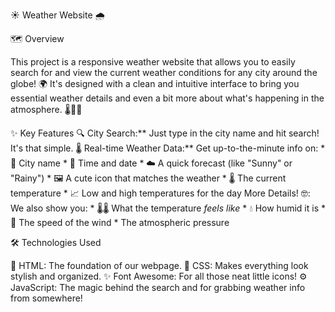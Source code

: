 ☀️ Weather Website 🌧️

 🗺️ Overview

This project is a responsive weather website that allows you to easily search for and view the current weather conditions for any city around the globe! 🌍 It's designed with a clean and intuitive interface to bring you essential weather details and even a bit more about what's happening in the atmosphere. 🌡️💨💧

✨ Key Features
 🔍 City Search:** Just type in the city name and hit search! It's that simple.
 🌡️ Real-time Weather Data:** Get up-to-the-minute info on:
    * 📍 City name
    * 📅 Time and date
    * ☁️ A quick forecast (like "Sunny" or "Rainy")
    * 🖼️ A cute icon that matches the weather
    * 🌡️ The current temperature
    * 📈 Low and high temperatures for the day
  More Details! 🤓: We also show you:
    * 🌡️🌡️ What the temperature *feels like*
    * 💧 How humid it is
    * 💨 The speed of the wind
    *  The atmospheric pressure
    
🛠️ Technologies Used

  🧱 HTML: The foundation of our webpage.
  🎨 CSS: Makes everything look stylish and organized.
  ✨ Font Awesome: For all those neat little icons!
  ⚙️ JavaScript: The magic behind the search and for grabbing weather info from somewhere!
